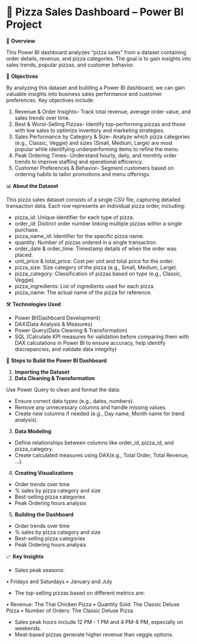 <h1><b>🍕 Pizza Sales Dashboard – Power BI Project</b></h1>

📌 **Overview**

This Power BI dashboard analyzes “pizza sales” from a dataset containing order details, revenue, and pizza categories. The goal is to gain insights into sales trends, popular pizzas, and customer behavior.


🎯 **Objectives**

By analyzing this dataset and building a Power BI dashboard, we can gain valuable insights into business sales performance and customer preferences. Key objectives include:
1. Revenue & Order Insights– Track total revenue, average order value, and sales trends over time.
2. Best & Worst-Selling Pizzas– Identify top-performing pizzas and those with low sales to optimize inventory and marketing strategies.
3. Sales Performance by Category & Size– Analyze which pizza categories (e.g., Classic, Veggie) and sizes (Small, Medium, Large) are most popular while identifying underperforming items to refine the menu.
4. Peak Ordering Times– Understand hourly, daily, and monthly order trends to improve staffing and operational efficiency.
5. Customer Preferences & Behavior– Segment customers based on ordering habits to tailor promotions and menu offerings.

 📊 **About the Dataset**

This pizza sales dataset consists of a single CSV file, capturing detailed transaction data. Each row represents an individual pizza order, including:
- pizza_id: Unique identifier for each type of pizza.
- order_id: Distinct order number linking multiple pizzas within a single purchase.
- pizza_name_id: Identifier for the specific pizza name.
- quantity: Number of pizzas ordered in a single transaction.
- order_date & order_time: Timestamp details of when the order was placed.
- unit_price & total_price: Cost per unit and total price for the order.
- pizza_size: Size category of the pizza (e.g., Small, Medium, Large).
- pizza_category: Classification of pizzas based on type (e.g., Classic, Veggie).
- pizza_ingredients: List of ingredients used for each pizza.
- pizza_name: The actual name of the pizza for reference.

 🛠️ **Technologies Used**
 
- Power BI(Dashboard Development)
- DAX(Data Analysis & Measures)
- Power Query(Data Cleaning & Transformation)
- SQL (Calculate KPI measures for validation before comparing them with DAX calculations in Power BI to ensure accuracy, help identify discrepancies, and validate data integrity)

 🚀 **Steps to Build the Power BI Dashboard**
 
1. **Importing the Dataset**
2. **Data Cleaning & Transformation**

Use Power Query to clean and format the data:
- Ensure correct data types (e.g., dates, numbers).
- Remove any unnecessary columns and handle missing values.
- Create new columns if needed (e.g., Day name, Month name for trend analysis).
    
3. **Data Modeling**

- Define relationships between columns like order_id, pizza_id, and pizza_category.
- Create calculated measures using DAX(e.g., Total Order, Total Revenue, …).
      
4. **Creating Visualizations**

- Order trends over time
- % sales by pizza category and size
- Best-selling pizza categories
- Peak Ordering hours analysis
     
5. **Building the Dashboard**
- Order trends over time
- % sales by pizza category and size
- Best-selling pizza categories
- Peak Ordering hours analysis
   
 📈 **Key Insights**
 
- Sales peak seasons:
  
 •	Fridays and Saturdays
 •	January and July
 
- The top-selling pizzas based on different metrics are:
  
 •	Revenue: The Thai Chicken Pizza
 •	Quantity Sold: The Classic Deluxe Pizza
 •	Number of Orders: The Classic Deluxe Pizza
 
- Sales peak hours include 12 PM - 1 PM and 4 PM-8 PM, especially on weekends.
- Meat-based pizzas generate higher revenue than veggie options.

